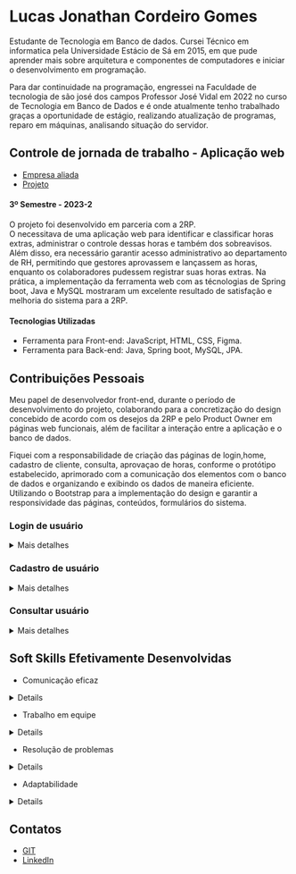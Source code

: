 # Lucas Jonathan Cordeiro Gomes 

Estudante de Tecnologia em Banco de dados. Cursei Técnico em informatica pela Universidade Estácio de Sá em 2015, em que pude aprender mais sobre arquitetura e componentes de computadores e iniciar o desenvolvimento em programação.

Para dar continuidade na programação, engressei na Faculdade de tecnologia de são josé dos campos Professor José Vidal em 2022 no curso de Tecnologia em Banco de Dados e é onde atualmente tenho trabalhado graças a oportunidade de estágio, realizando atualização de programas, reparo em máquinas, analisando situação do servidor.

## Controle de jornada de trabalho - Aplicação web 

* [Empresa aliada](https://2rpnet.com.br/)<br>
* [Projeto](https://github.com/dragonfatec/Projeto-web)


#### 3º Semestre - 2023-2

O projeto foi desenvolvido em parceria com a 2RP.<br> O necessitava de uma aplicação web para identificar e classificar horas extras, administrar o controle dessas horas e também dos sobreavisos. Além disso, era necessário garantir acesso administrativo ao departamento de RH, permitindo que gestores aprovassem e lançassem as horas, enquanto os colaboradores pudessem registrar suas horas extras. Na prática, a implementação da ferramenta web com as técnologias de Spring boot, Java e MySQL mostraram um excelente resultado de satisfação e melhoria do sistema para a 2RP. <br>


#### Tecnologias Utilizadas
* Ferramenta para Front-end: JavaScript, HTML, CSS, Figma.
* Ferramenta para Back-end: Java, Spring boot, MySQL, JPA.

## Contribuições Pessoais
Meu papel de desenvolvedor front-end, durante o período de desenvolvimento do projeto, colaborando para a concretização do design concebido de acordo com os desejos da 2RP e pelo Product Owner em páginas web funcionais, além de facilitar a interação entre a aplicação e o banco de dados.

Fiquei com a responsabilidade de criação das páginas de login,home, cadastro de cliente, consulta, aprovaçao de horas, conforme o protótipo estabelecido, aprimorado com a comunicação dos elementos com o banco de dados e organizando e exibindo os dados de maneira eficiente. Utilizando o Bootstrap para a implementação do design e garantir a responsividade das páginas, conteúdos, formulários do sistema.

### Login de usuário

<details>

<summary> Mais detalhes </summary>

![image](https://github.com/lucasjonathangomes/bertoti/assets/111617449/f281e0ce-1c34-415b-a905-16bd915a2e92)

Desenvolvi uma página de login que inclui um formulário para inserir o e-mail e a senha do usuário, juntamente com um link para recuperar a senha. A página possui um vídeo de fundo, estilização com CSS, e um botão de login. Há também uma opçao para recuperar a senha, em que o usuário pode inserir seu e-mail para receber instruções de recuperação. Foi utilizado: estilos CSS para o layout e bibliotecas como Bootstrap para o auxilio mininmo de criação da página

</summary>

</details>

### Cadastro de usuário
<details>

<summary> Mais detalhes </summary>

![image](https://github.com/lucasjonathangomes/bertoti/assets/111617449/ad4940ac-1a31-4de5-94f2-9aa870a9c5f0)

Desenvolvi uma interface de usuário para criar uma relação entre um usuário e um Centro de Resultado. A página contém um formulário com dois campos de seleção, um para o usuário e outro para o Centro de Resultado, e um botão "Criar" para submeter o formulário. O código também inclui bibliotecas externas, como Bootstrap e jQuery, para estilização e funcionalidades adicionais.

</summary>

</details>

### Consultar usuário
<details>

<summary> Mais detalhes </summary>

![image](https://github.com/lucasjonathangomes/bertoti/assets/111617449/4b279e12-c331-47ae-b92a-a42fe6f658f0)

Desenvolvi a página de consulta de usuários. A parte principal da página exibe uma tabela com informações dos usuários, como registro, nome, cargo, e-mail e status, com opção para editar cada usuário em um modal. 

</summary>

</details>


## Soft Skills Efetivamente Desenvolvidas

* Comunicação eficaz
<details>
  No desenvolvimento do projeto, consegui mostrar minhas ideias de forma eficaz e prática, tanto nas reuniões presenciais quanto     pelos veículos de comunicação escritos. Esse projeto permitiu colaborar efetivamente com meus colegas de grupo, absorver os        requisitos do cliente e documentar o desenvolvimento de maneira adequada.
</details>

* Trabalho em equipe
<details>
  Trabalhei a abordagem de estar colaborativamente em equipe, compartilhando pensamentos, escutando feedback construtivo e           contribuindo para chegar nos objetivos em comuns. Essa colaboração foi fundamental para o sucesso do projeto de desenvolvimento    de software.
</details>

* Resolução de problemas
<details>
  Durante o projeto, demonstrei habilidade em identificar, analisar e resolver problemas de forma eficiente e criativa.             Enfrentamos diversos desafios complexos durante o desenvolvimento de software e consegui superá-los com sucesso.
</details>


* Adaptabilidade 
<details>
Estive sempre aberto a aprender e me adaptar a novas tecnologias, metodologias de trabalho e requisitos do projeto ao longo do projeto. Reconheci a importância de nos mantermos atualizados em um ambiente de desenvolvimento de software em constante evolução.
</details>

## Contatos
* [GIT](https://github.com/lucasjonathangomes/)
* [LinkedIn](https://www.linkedin.com)






